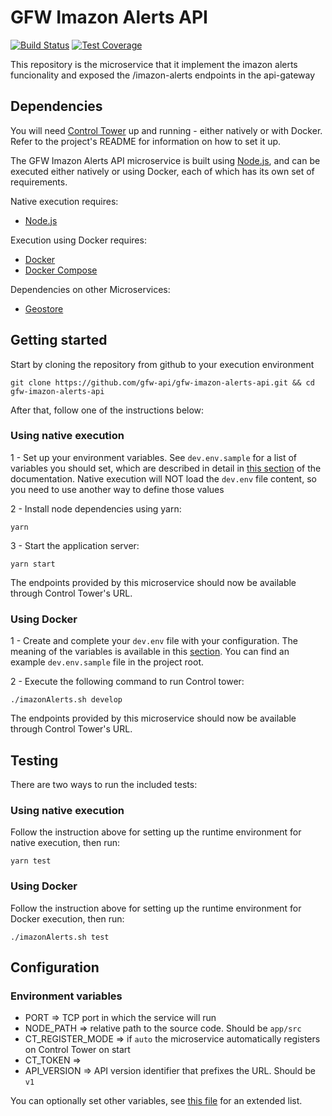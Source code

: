 # GFW Imazon Alerts API

[![Build Status](https://travis-ci.org/gfw-api/gfw-imazon-alerts-api.svg?branch=develop)](https://travis-ci.org/gfw-api/gfw-imazon-alerts-api)
[![Test Coverage](https://api.codeclimate.com/v1/badges/7c1d35d3f2ddb21fa6a4/test_coverage)](https://codeclimate.com/github/gfw-api/gfw-imazon-alerts-api/test_coverage)

This repository is the microservice that it implement the imazon alerts funcionality and exposed the /imazon-alerts endpoints in the api-gateway


## Dependencies

You will need [Control Tower](https://github.com/control-tower/control-tower) up and running - either natively or with Docker. Refer to the project's README for information on how to set it up.

The GFW Imazon Alerts API microservice is built using [Node.js](https://nodejs.org/en/), and can be executed either natively or using Docker, each of which has its own set of requirements.

Native execution requires:
- [Node.js](https://nodejs.org/en/)

Execution using Docker requires:
- [Docker](https://www.docker.com/)
- [Docker Compose](https://docs.docker.com/compose/)

Dependencies on other Microservices:
- [Geostore](github.com/gfw-api/gfw-geostore-api/)

## Getting started

Start by cloning the repository from github to your execution environment

```
git clone https://github.com/gfw-api/gfw-imazon-alerts-api.git && cd gfw-imazon-alerts-api
```

After that, follow one of the instructions below:

### Using native execution

1 - Set up your environment variables. See `dev.env.sample` for a list of variables you should set, which are described in detail in [this section](#environment-variables) of the documentation. Native execution will NOT load the `dev.env` file content, so you need to use another way to define those values

2 - Install node dependencies using yarn:
```
yarn
```

3 - Start the application server:
```
yarn start
```

The endpoints provided by this microservice should now be available through Control Tower's URL.

### Using Docker

1 - Create and complete your `dev.env` file with your configuration. The meaning of the variables is available in this [section](#configuration-environment-variables). You can find an example `dev.env.sample` file in the project root.

2 - Execute the following command to run Control tower:

```
./imazonAlerts.sh develop
```

The endpoints provided by this microservice should now be available through Control Tower's URL.

## Testing

There are two ways to run the included tests:

### Using native execution

Follow the instruction above for setting up the runtime environment for native execution, then run:
```
yarn test
```

### Using Docker

Follow the instruction above for setting up the runtime environment for Docker execution, then run:
```
./imazonAlerts.sh test
```

## Configuration

### Environment variables

- PORT => TCP port in which the service will run
- NODE_PATH => relative path to the source code. Should be `app/src`
- CT_REGISTER_MODE => if `auto` the microservice automatically registers on Control Tower on start
- CT_TOKEN => 
- API_VERSION => API version identifier that prefixes the URL. Should be `v1`

You can optionally set other variables, see [this file](config/custom-environment-variables.json) for an extended list.

